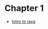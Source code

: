 # Chapter 1
- <a href="https://github.com/mukesh-techis/Core-Java-/tree/main/01_java_foundation_1">Intro to java</a>
